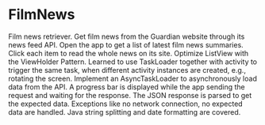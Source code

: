 # FilmNews
Film news retriever. Get film news from the Guardian website through its news feed API. Open the app to get a list of latest film news summaries. Click each item to read the whole news on its site. Optimize ListView with the ViewHolder Pattern. Learned to use TaskLoader together with activity to trigger the same task, when different activity instances are created, e.g., rotating the screen. Implement an AsyncTaskLoader to asynchronously load data from the API. A progress bar is displayed while the app sending the request and waiting for the response. The JSON response  is parsed to get the expected data. Exceptions like no network connection, no expected data are handled. Java string splitting and date formatting are covered. 
